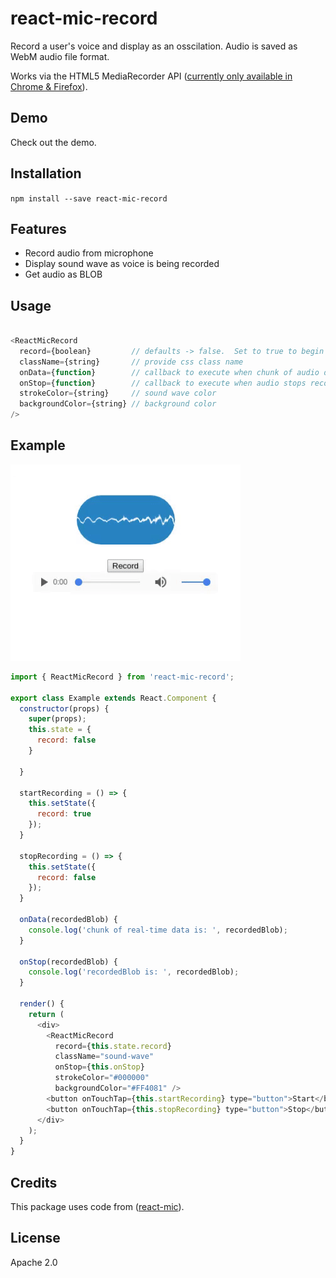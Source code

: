 # react-mic-record #

Record a user's voice and display as an osscilation. Audio is saved as WebM audio file format.


Works via the HTML5 MediaRecorder API ([currently only available in Chrome & Firefox](https://caniuse.com/#search=MediaRecorder)).

## Demo ##

Check out the demo.


## Installation ##

`npm install --save react-mic-record`

## Features ##

- Record audio from microphone
- Display sound wave as voice is being recorded
- Get audio as BLOB

## Usage ##

```js

<ReactMicRecord
  record={boolean}         // defaults -> false.  Set to true to begin recording
  className={string}       // provide css class name
  onData={function}        // callback to execute when chunk of audio data is available
  onStop={function}        // callback to execute when audio stops recording
  strokeColor={string}     // sound wave color
  backgroundColor={string} // background color
/>

```

## Example ##

![react-mic-record Demo](gif-demo.gif)

```js
import { ReactMicRecord } from 'react-mic-record';

export class Example extends React.Component {
  constructor(props) {
    super(props);
    this.state = {
      record: false
    }

  }

  startRecording = () => {
    this.setState({
      record: true
    });
  }

  stopRecording = () => {
    this.setState({
      record: false
    });
  }

  onData(recordedBlob) {
    console.log('chunk of real-time data is: ', recordedBlob);
  }

  onStop(recordedBlob) {
    console.log('recordedBlob is: ', recordedBlob);
  }

  render() {
    return (
      <div>
        <ReactMicRecord
          record={this.state.record}
          className="sound-wave"
          onStop={this.onStop}
          strokeColor="#000000"
          backgroundColor="#FF4081" />
        <button onTouchTap={this.startRecording} type="button">Start</button>
        <button onTouchTap={this.stopRecording} type="button">Stop</button>
      </div>
    );
  }
}
```

## Credits ##

This package uses code from ([react-mic](https://github.com/hackingbeauty/react-mic)).

## License ##

Apache 2.0



